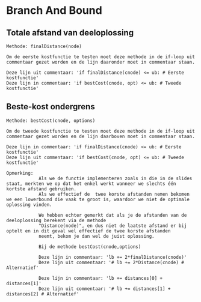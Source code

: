 # Branch And Bound

## Totale afstand van deeloplossing

    Methode: finalDistance(node)

    Om de eerste kostfunctie te testen moet deze methode in de if-loop uit commentaar gezet worden en de lijn daaronder moet in commentaar staan. 
    
    Deze lijn uit commentaar: 'if finalDistance(cnode) <= ub: # Eerste kostfunctie'
    Deze lijn in commentaar: 'if bestCost(cnode, opt) <= ub: # Tweede kostfunctie'

## Beste-kost ondergrens

    Methode: bestCost(cnode, options)

    Om de tweede kostfunctie te testen moet deze methode in de if-loop uit commentaar gezet worden en de lijn daarboven moet in commentaar staan. 

    Deze lijn in commentaar: 'if finalDistance(cnode) <= ub: # Eerste kostfunctie'
    Deze lijn uit commentaar: 'if bestCost(cnode, opt) <= ub: # Tweede kostfunctie'

    Opmerking:  
                Als we de functie implementeren zoals in die in de slides staat, merkten we op dat het enkel werkt wanneer we slechts één kortste afstand gebruiken. 
                Als we effectief de  twee korste afstanden nemen bekomen we een lowerbound die vaak te groot is, waardoor we niet de optimale oplossing vinden. 

                We hebben echter gemerkt dat als je de afstanden van de deeloplossing berekent via de methode
                "Distance(node)", en dus niet de laatste afstand er bij optelt en in dit geval wel effectief de twee korste afstanden
                neemt, bekom je dan wel de juist oplossing.

                Bij de methode bestCost(cnode,options)

                Deze lijn in commentaar: 'lb += 2*finalDistance(cnode)'
                Deze lijn uit commentaar: '# lb += 2*Distance(cnode) # Alternatief'

                Deze lijn in commentaar: 'lb += distances[0] + distances[1]'
                Deze lijn uit commentaar: '# lb += distances[1] + distances[2] # Alternatief'
                
                